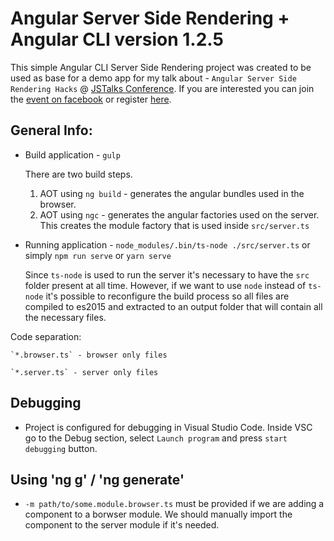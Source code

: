# Angular Server Side Rendering + Angular CLI version 1.2.5

This simple Angular CLI Server Side Rendering project was created to be used as base for a demo app for my talk about - `Angular Server Side Rendering Hacks` @ [JSTalks Conference](http://jstalks.net/). If you are interested you can join the [event on facebook](https://www.facebook.com/events/339156366523375/) or register [here](https://www.eventbrite.com/e/jstalks-bulgaria-2017-tickets-36044567271?aff=efbevent).

## General Info:

* Build application - `gulp`

  There are two build steps. 
    1. AOT using `ng build` - generates the angular bundles used in the browser.
    2. AOT using `ngc` - generates the angular factories used on the server. This creates the module factory that is used inside `src/server.ts`

* Running application - `node_modules/.bin/ts-node ./src/server.ts` or simply `npm run serve` or `yarn serve`

  Since `ts-node` is used to run the server it's necessary to have the `src` folder present at all time. However, if we want to use `node` instead of `ts-node` it's possible to reconfigure the build process so all files are compiled to es2015 and extracted to an output folder that will contain all the necessary files.

Code separation:

    `*.browser.ts` - browser only files

    `*.server.ts` - server only files

## Debugging

* Project is configured for debugging in Visual Studio Code. Inside VSC go to the Debug section, select `Launch program` and press `start debugging` button.

## Using 'ng g' / 'ng generate'

* `-m path/to/some.module.browser.ts` must be provided if we are adding a component to a borwser module. We should manually import the component to the server module if it's needed.